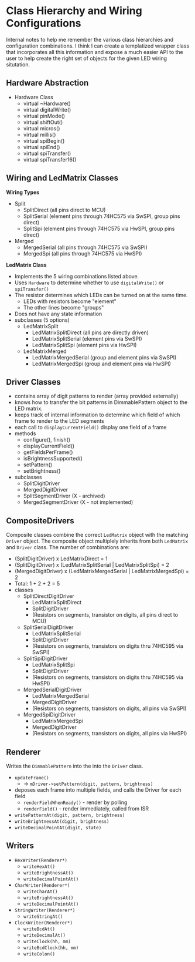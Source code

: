# Class Hierarchy and Wiring Configurations

Internal notes to help me remember the various class hierarchies and
configuration combinations. I think I can create a templatized wrapper class
that incorporates all this information and expose a much easier API to the user
to help create the right set of objects for the given LED wiring situtation.

## Hardware Abstraction

* Hardware Class
    * virtual ~Hardware()
    * virtual digitalWrite()
    * virtual pinMode()
    * virtual shiftOut()
    * virtual micros()
    * virtual millis()
    * virtual spiBegin()
    * virtual spiEnd()
    * virtual spiTransfer()
    * virtual spiTransfer16()

## Wiring and LedMatrix Classes

**Wiring Types**

* Split
    * SplitDirect (all pins direct to MCU)
    * SplitSerial (element pins through 74HC575 via SwSPI, group pins
        direct)
    * SplitSpi (element pins through 74HC575 via HwSPI, group pins direct)
* Merged
    * MergedSerial (all pins through 74HC575 via SwSPI)
    * MergedSpi (all pins through 74HC575 via HwSPI)

**LedMatrix Class**

* Implements the 5 wiring combinations listed above.
* Uses `Hardware` to determine whether to use `digitalWrite()` or
    `spiTransfer()`
* The resistor determines which LEDs can be turned on at the same time.
    * LEDs with resistors become "element"
    * The other lines become "groups"
* Does not have any state information
* subclasses (5 options)
    * LedMatrixSplit
        * LedMatrixSplitDirect (all pins are directly driven)
        * LedMatrixSplitSerial (element pins via SwSPI)
        * LedMatrixSplitSpi (element pins via HwSPI)
    * LedMatrixMerged
        * LedMatrixMergedSerial (group and element pins via SwSPI)
        * LedMatrixMergedSpi (group and element pins via HwSPI)

## Driver Classes

* contains array of digit patterns to render (array provided externally)
* knows how to transfer the bit patterns in DimmablePattern object to the
    LED matrix.
* keeps track of internal information to determine which field of which
    frame to render to the LED segments
* each call to `displayCurrentField()` display one field of a frame
* methods
    * configure(), finish()
    * displayCurrentField()
    * getFieldsPerFrame()
    * isBrightnessSupported()
    * setPattern()
    * setBrightness()
* subclasses
    * SplitDigitDriver
    * MergedDigitDriver
    * SplitSegmentDriver (X - archived)
    * MergedSegmentDriver (X - not implemented)

## CompositeDrivers

Composite classes combine the correct `LedMatrix` object with the matching
`Driver` object. The composite object multiplely inherits from both `LedMatrix`
and `Driver` class. The number of combinations are:

* (SplitDigitDriver) x LedMatrixDirect = 1
* (SplitDigitDriver) x (LedMatrixSplitSerial | LedMatrixSplitSpi) = 2
* (MergedDigitDriver) x (LedMatrixMergedSerial | LedMatrixMergedSpi) = 2
* Total: 1 + 2 + 2 = 5
* classes
    * SplitDirectDigitDriver
        * LedMatrixSplitDirect
        * SplitDigitDriver
        * (Resistors on segments, transistor on digits, all pins direct to MCU)
    * SplitSerialDigitDriver
        * LedMatrixSplitSerial
        * SplitDigitDriver
        * (Resistors on segments, transistors on digits thru 74HC595 via SwSPI)
    * SplitSpiDigitDriver
        * LedMatrixSplitSpi
        * SplitDigitDriver
        * (Resistors on segments, transistors on digits thru 74HC595 via HwSPI)
    * MergedSerialDigitDriver
        * LedMatrixMergedSerial
        * MergedDigitDriver
        * (Resistors on segments, transistors on digits, all pins via SwSPI)
    * MergedSpiDigitDriver
        * LedMatrixMergedSpi
        * MergedDigitDriver
        * (Resistors on segments, transistors on digits, all pins via HwSPI)

## Renderer

Writes the `DimmablePattern` into the into the `Driver` class.

* `updateFrame()`
    * -> `mDriver->setPattern(digit, pattern, brightness)`
* deposes each frame into multiple fields, and calls the Driver for each field
    * `renderFieldWhenReady()` - render by polling
    * `renderField()` - render immediately, called from ISR
* `writePatternAt(digit, pattern, brightness)`
* `writeBrightnessAt(digit, brightness)`
* `writeDecimalPointAt(digit, state)`

## Writers

* `HexWriter(Renderer*)`
    * `writeHexAt()`
    * `writeBrightnessAt()`
    * `writeDecimalPointAt()`
* `CharWriter(Renderer*)`
    * `writeCharAt()`
    * `writeBrightnessAt()`
    * `writeDecimalPointAt()`
* `StringWriter(Renderer*)`
    * `writeStringAt()`
* `ClockWriter(Renderer*)`
    * `writeBcdAt()`
    * `writeDecimalAt()`
    * `writeClock(hh, mm)`
    * `writeBcdClock(hh, mm)`
    * `writeColon()`
